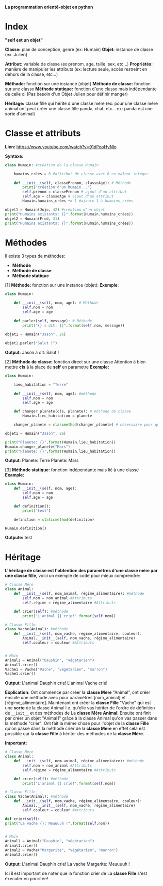 **La programmation orienté-objet en python**

# Index
**"self est un objet"**

**Classe:** plan de conception, genre (ex: Humain)
**Objet:** instance de classe (ex: Julien)

**Attribut:** variable de classe (ex prénom, age, taille, sex, etc...)
**Propriétés:** manière de manipuler les attributs (ex: lecture seule, accès restreint en dehors de la classe, etc...)

**Méthode:** fonction sur une instance (objet)
**Méthode de classe:** fonction sur une classe
**Méthode statique:** fonction d'une classe mais indépendante de celle ci (Pas besoin d'un Objet Julien pour définir manger)

**Héritage:** classe fille qui hérite d'une classe mère (ex: pour une classe mère animal ont peut créer une classe fille panda, chat, etc... ex: panda est une sorte d'animal)

# Classe et attributs
**Lien:** https://www.youtube.com/watch?v=91dPooHyNIo

**Syntaxe:** 
```python
class Humain: #création de la classe Humain

	humains_crées = 0 #attribut de classe avec 0 en valeur integer
	
	def __init__(self, classePrenom, classeAge): # Méthode
		print("création d'un humain...")
		self.prenom = classePrenom # ajout d'un attribut
		self.age = classeAge # ajout d'un attribut
		Humain.humains_crées += 1 #ajoute 1 à humains_crées

objet1 = Humain(Jojo, 42) #création d'un objet
print("Humains existants: {}".format(Humain.humains_crées))
objet2 = Humain(Fred, 31)
print("Humains existants: {}".format(Humain.humains_crées))
```

# Méthodes

Il existe 3 types de méthodes:
- **Méthode**
- **Méthode de classe**
- **Méthode statique**

[1] **Méthode:** fonction sur une instance (objet):
**Exemple:**
```python
class Humain:

	def __init__(self, nom, age): # Méthode
		self.nom = nom
		self.age = age
		
	def parler(self, message): # Méthode
		print("{} a dit: {}".format(self.nom, message))
		
objet1 = Humain("Jason", 26)

objet1.parler("Salut !")
```
**Output:** Jason a dit: Salut !

[2] **Méthode de classe:** fonction direct sur une classe
Attention à bien mettre **cls** à la place de **self** en parametre
**Exemple:**
```python
class Humain:

	lieu_habitation = "Terre"
	
	def __init__(self, nom, age): #méthode
		self.nom = nom
		self.age = age

	def changer_planete(cls, planete): # méthode de classe
		Humain.lieu_habitation = planete

	changer_planete = classmethod(changer_planete) # nécessaire pour que la classe fonctionne 

objet1 = Humain("Jason", 26)

print("Planete: {}".format(Humain.lieu_habitation))
Humain.changer_planete("Mars") 
print("Planete: {}".format(Humain.lieu_habitation))
```
**Output:** 
Planete: Terre
Planete: Mars

[3] **Méthode statique:** fonction indépendante mais lié à une classe
**Example:** 
```python
class Humain:
	def __init__(self, nom, age):
		self.nom = nom
		self.age = age

	def definition():
		print("test")

	definition = staticmethod(definition)

Humain.definition()
```
**Outpute:** test

# Héritage

**L'héritage de classe est l'obtention des paramètres d'une classe mère par une classe fille**, voici un exemple de code pour mieux comprendre:
```python
# Classe Mère
class Animal:
	def __init__(self, nom_animal, régime_alimentaire): #méthode
		self.nom = nom_animal #Attributs
		self.régime = régime_alimentaire #Attributs

	def crier(self): #méthode
		print("L'animal {} crie!".format(self.nom))

# Classe Fille
class Vache(Animal): #méthode
	def __init__(self, nom_vache, régime_alimentaire, couleur):
		Animal.__init__(self, nom_vache, régime_alimentaire)
		self.couleur = couleur #Attributs


# Main
Animal1 = Animal("Dauphin", "végétarien")
Animal1.crier()
Vache1 = Vache("Vache", "végétarien", "marron")
Vache1.crier()
```
**Output:** 
L'animal Dauphin crie!
L'animal Vache crie!

**Explication:**
Ont commence par créer la **classe Mère** "Animal", ont créer ensuite une méthode avec pour paramètres [nom_animal] et [régime_alimentaire]. 
Maintenant ont créer la **classe Fille** "Vache" qui est une **sorte** de la classe Animal i.e. qu'elle vas hériter de l'ordre de définition de `__init__` et des méthodes de La **classe Mère Animal**.
Ensuite ont finit par créer un objet "Animal1" grâce à la classe Animal qu'on vas passer dans la méthode "crier". Ont fait la même chose pour l'objet de la **classe Fille** qu'on passe dans la méthode crier de la **classe Mère** en effet cela est possible car la **classe Fille** à hériter des méthodes de la **classe Mère**.


**Important:**
```python
# Classe Mère
class Animal:
	def __init__(self, nom_animal, régime_alimentaire): #méthode
		self.nom = nom_animal #Attributs
		self.régime = régime_alimentaire #Attributs

	def crier(self): #méthode
		print("L'animal {} crie!".format(self.nom))

# Classe Fille
class Vache(Animal): #méthode
	def __init__(self, nom_vache, régime_alimentaire, couleur):
		Animal.__init__(self, nom_vache, régime_alimentaire)
		self.couleur = couleur #Attributs

def crier(self):
print("La vache {}: Meuuuuh !".format(self.nom))
  

# Main
Animal1 = Animal("Dauphin", "végétarien")
Animal1.crier()
Animal2 = Vache("Margerite", "végétarien", "marron")
Animal2.crier()
```
**Output:**
L'animal Dauphin crie!
La vache Margerite: Meuuuuh !

Ici il est important de noter que la fonction crier de La **classe Fille** s'est éxecuter en prioritée! 
